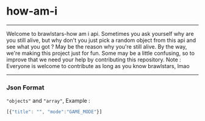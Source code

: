 # how-am-i
----------------

Welcome to brawlstars-how am i api. Sometimes you ask yourself why are you still alive, but why don't you just pick a random object from this api and see what you got ? May be the reason why you're still alive. By the way, we're making this project just for fun. Some may be a little confusing, so to improve that we need your help by contributing this repository. Note : Everyone is welcome to contribute as long as you know brawlstars, lmao

----------------
### Json Format 
`"objects"` and `"array"`, 
Example :
```js
[{"title": "", "mode":"GAME_MODE"}]
```
